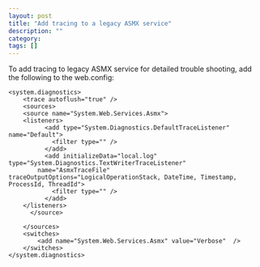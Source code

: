 ```yaml
---
layout: post
title: "Add tracing to a legacy ASMX service"
description: ""
category: 
tags: []
---
```

To add tracing to legacy ASMX service for detailed trouble shooting, add the following to the web.config:

    <system.diagnostics>
	    <trace autoflush="true" />
	    <sources>
	    <source name="System.Web.Services.Asmx">
	    <listeners>
		      <add type="System.Diagnostics.DefaultTraceListener" name="Default">
		    	<filter type="" />
		      </add>
		      <add initializeData="local.log" type="System.Diagnostics.TextWriterTraceListener"
		    name="AsmxTraceFile" traceOutputOptions="LogicalOperationStack, DateTime, Timestamp, ProcessId, ThreadId">
		    	<filter type="" />
		      </add>
	    </listeners>
	      </source>
	    
	    </sources>
	    <switches>
	    	<add name="System.Web.Services.Asmx" value="Verbose"  />
	    </switches>
    </system.diagnostics>
    